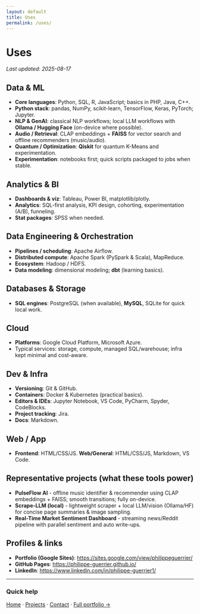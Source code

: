 ```yaml
---
layout: default
title: Uses
permalink: /uses/
---
```


# Uses
_Last updated: 2025-08-17_

## Data & ML
- **Core languages**: Python, SQL, R, JavaScript; basics in PHP, Java, C++.
- **Python stack**: pandas, NumPy, scikit-learn, TensorFlow, Keras, PyTorch; Jupyter.
- **NLP & GenAI**: classical NLP workflows; local LLM workflows with **Ollama / Hugging Face** (on-device where possible).
- **Audio / Retrieval**: CLAP embeddings + **FAISS** for vector search and offline recommenders (music/audio).
- **Quantum / Optimization**: **Qiskit** for quantum K-Means and experimentation.
- **Experimentation**: notebooks first; quick scripts packaged to jobs when stable.

## Analytics & BI
- **Dashboards & viz**: Tableau, Power BI, matplotlib/plotly.
- **Analytics**: SQL-first analysis, KPI design, cohorting, experimentation (A/B), funneling.
- **Stat packages**: SPSS when needed.

## Data Engineering & Orchestration
- **Pipelines / scheduling**: Apache Airflow.
- **Distributed compute**: Apache Spark (PySpark & Scala), MapReduce.
- **Ecosystem**: Hadoop / HDFS.
- **Data modeling**: dimensional modeling; **dbt** (learning basics).

## Databases & Storage
- **SQL engines**: PostgreSQL (when available), **MySQL**, SQLite for quick local work.

## Cloud
- **Platforms**: Google Cloud Platform, Microsoft Azure.
- Typical services: storage, compute, managed SQL/warehouse; infra kept minimal and cost-aware.

## Dev & Infra
- **Versioning**: Git & GitHub.
- **Containers**: Docker & Kubernetes (practical basics).
- **Editors & IDEs**: Jupyter Notebook, VS Code, PyCharm, Spyder, CodeBlocks.
- **Project tracking**: Jira.
- **Docs**: Markdown.

## Web / App
- **Frontend**: HTML/CSS/JS.
**Web/General**: HTML/CSS/JS, Markdown, VS Code.

## Representative projects (what these tools power)
- **PulseFlow AI** - offline music identifier & recommender using CLAP embeddings + FAISS; smooth transitions; fully on-device.
- **Scrape-LLM (local)** - lightweight scraper + local LLM/vision (Ollama/HF) for concise page summaries & image sampling.
- **Real-Time Market Sentiment Dashboard** - streaming news/Reddit pipeline with parallel sentiment and auto write-ups.

## Profiles & links
- **Portfolio (Google Sites)**: https://sites.google.com/view/philippeguerrier/
- **GitHub Pages**: https://philippe-guerrier.github.io/
- **LinkedIn**: https://www.linkedin.com/in/philippe-guerrier1/

---

### Quick help
[Home](/) · [Projects](/projects/) · [Contact](/contact/) · [Full portfolio →](https://sites.google.com/view/philippeguerrier/home)
